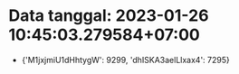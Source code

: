 # Data tanggal: 2023-01-26 10:45:03.279584+07:00

* {'M1jxjmiU1dHhtygW': 9299, 'dhISKA3aelLlxax4': 7295}
